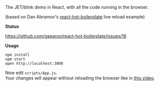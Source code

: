 The JET/blink demo in React, with all the code running in the browser.

(based on Dan Abramov's [react-hot-boilerplate][RHBP] live reload example)

**Status**

https://github.com/gaearon/react-hot-boilerplate/issues/16

**Usage**

```
npm install
npm start
open http://localhost:3000
```

Now edit `scripts/App.js`.  
Your changes will appear without reloading the browser like in [this video](http://vimeo.com/100010922).

[RHBP]: https://github.com/gaearon/react-hot-boilerplate
